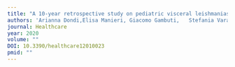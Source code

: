 ```yaml
---
title: "A 10-year retrospective study on pediatric visceral leishmaniasis in a European endemic area: diagnostic and short-course therapeutic strategies"
authors: 'Arianna Dondi,Elisa Manieri, Giacomo Gambuti,   Stefania Varani,   Caterina Campoli,   Daniele Zama,   Luca Pierantoni,   Michelangelo Baldazzi,   Arcangelo Prete, Luciano Attard'
journal: Healthcare
year: 2020
volume: ""
DOI: 10.3390/healthcare12010023
pmid: ""
---
```

